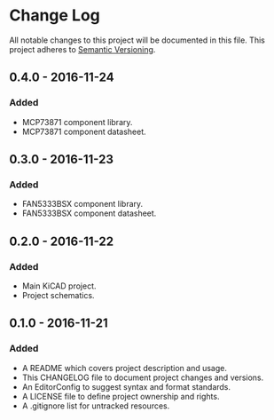 # Change Log

All notable changes to this project will be documented in this file. This
project adheres to [Semantic Versioning](http://semver.org).

## 0.4.0 - 2016-11-24

### Added

  - MCP73871 component library.
  - MCP73871 component datasheet.

## 0.3.0 - 2016-11-23

### Added

  - FAN5333BSX component library.
  - FAN5333BSX component datasheet.

## 0.2.0 - 2016-11-22

### Added

  - Main KiCAD project.
  - Project schematics.

## 0.1.0 - 2016-11-21

### Added

  - A README which covers project description and usage.
  - This CHANGELOG file to document project changes and versions.
  - An EditorConfig to suggest syntax and format standards.
  - A LICENSE file to define project ownership and rights.
  - A .gitignore list for untracked resources.
